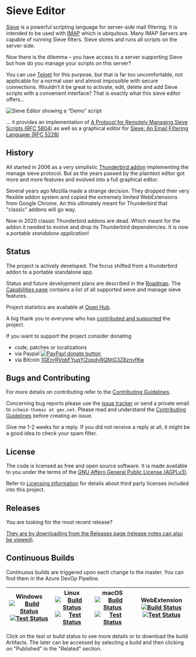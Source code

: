 # Sieve Editor

[Sieve](http://en.wikipedia.org/wiki/Sieve_%28mail_filtering_language%29) is a
powerful scripting language for server-side mail filtering. It is intended to
be used with [IMAP](http://tools.ietf.org/html/rfc3501) which is ubiquitous.
Many IMAP Servers are capable of running Sieve filters. Sieve stores and runs
all scripts on the server-side.

Now there is the dilemma – you have access to a server supporting Sieve but how
do you manage your scripts on this server?

You can use [Telnet](https://en.wikipedia.org/wiki/Telnet) for this purpose,
but that is far too uncomfortable, not applicable for a normal user and almost
impossible with secure connections. Wouldn’t it be great to activate, edit,
delete and add Sieve scripts with a convenient interface? That is exactly what this sieve editor offers…

![Sieve Editor showing a “Demo” script](https://user-images.githubusercontent.com/2531380/74590832-6efe1480-5012-11ea-8b4e-f7c3e8128824.png)

… it provides an implementation of [A Protocol for Remotely Managing Sieve Scripts (RFC 5804)](https://wiki.tools.ietf.org/html/rfc5804) as well as a graphical editor for [Sieve: An Email Filtering Language (RFC 5228)](https://tools.ietf.org/html/rfc5228)

## History

All started in 2006 as a very simplistic [Thunderbird addon](https://addons.thunderbird.net/addon/sieve/) implementing the manage sieve protocol. But as the years passed by the plaintext editor got more and more features and evolved into a full graphical editor.

Several years ago Mozilla made a strange decision. They dropped their very flexible addon system and copied the extremely limited WebExtensions from Google Chrome. An this ultimately meant for Thunderbird that "classic" addons will go way.

Now in 2020 classic Thunderbird addons are dead. Which meant for the addon it needed to evolve and drop its Thunderbird dependencies. It is now a _portable standalone application_!

## Status

The project is actively developed. The focus shifted from a thunderbird addon to a portable standalone app.

Status and future development plans are described in the [Roadmap](ROADMAP.md). The [Capabilities page](CAPABILITIES.md) contains a list of all supported sieve and manage sieve features.

Project statistics are available at
[Open Hub](https://www.openhub.net/p/tb-sieve).

A big thank you to everyone who has [contributed and supported](CONTRIBUTORS.md) the project.

If you want to support the project consider donating
* code, patches or localizations
* via Paypal [![PayPayl donate button](https://www.paypalobjects.com/en_US/i/btn/btn_donate_LG.gif)](https://www.paypal.com/paypalme2/thsmi "Donate to this project using Paypal")
* via Bitcoin [1GEnrRVobFYuqYj2opdvRQNtG3Z8znvfKw](bitcoin:1GEnrRVobFYuqYj2opdvRQNtG3Z8znvfKw?label=Donation%20for%20Sieve%20Addon)

## Bugs and Contributing

For more details on contributing refer to the
[Contributing Guidelines](https://github.com/thsmi/sieve/blob/master/CONTRIBUTING.md).

Concerning bug reports please use the
[issue tracker](https://github.com/thsmi/sieve/issues) or send a private email
to `schmid-thomas at gmx.net`. Please read and understand the [Contributing Guidelines](https://github.com/thsmi/sieve/blob/master/CONTRIBUTING.md) before creating an issue.

Give me 1-2 weeks for a reply. If you did not receive a reply at all, it
might be a good idea to check your spam filter.


## License

The code is licensed as free and open source software. It is made available to you under the terms of the
[GNU Affero General Public License (AGPLv3)](http://www.fsf.org/licensing/licenses/agpl-3.0.html).

Refer to
[Licensing information](https://github.com/thsmi/sieve/blob/master/LICENSING_INFO.md)
for details about third party licenses included into this project.


## Releases

You are looking for the most recent release?

[They are by downloading from the Releases page (release notes can also be viewed)](https://github.com/thsmi/sieve/releases).

## Continuous Builds

Continuous builds are triggered upon each change to the master. You can find them in the Azure DevOp Pipeline.

| Windows <br> [![Build Status](https://img.shields.io/azure-devops/tests/thsmi/sieve/4) ![Test Status](https://img.shields.io/azure-devops/build/thsmi/sieve/4)](https://dev.azure.com/thsmi/sieve/_build/latest?definitionId=4&branchName=master) | Linux <br> [![Build Status](https://img.shields.io/azure-devops/tests/thsmi/sieve/2) ![Test Status](https://img.shields.io/azure-devops/build/thsmi/sieve/2)](https://dev.azure.com/thsmi/sieve/_build/latest?definitionId=2&branchName=master) | macOS <br> [![Build Status](https://img.shields.io/azure-devops/tests/thsmi/sieve/6) ![Test Status](https://img.shields.io/azure-devops/build/thsmi/sieve/6)](https://dev.azure.com/thsmi/sieve/_build/latest?definitionId=6&branchName=master) | WebExtension <br>[![Build Status](https://img.shields.io/azure-devops/tests/thsmi/sieve/5) ![Test Status](https://img.shields.io/azure-devops/build/thsmi/sieve/5)](https://dev.azure.com/thsmi/sieve/_build/latest?definitionId=5&branchName=master) |
|---------|-------|-------|--------------|


Click on the test or build status to see more details or to download the build Artifacts. The later can be accessed by selecting a build and then clicking on "Published" in the "Related" section.

